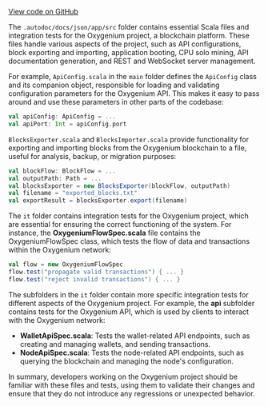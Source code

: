 [View code on GitHub](https://github.com/oxygenium/oxygenium/.autodoc/docs/json/app/src)

The `.autodoc/docs/json/app/src` folder contains essential Scala files and integration tests for the Oxygenium project, a blockchain platform. These files handle various aspects of the project, such as API configurations, block exporting and importing, application booting, CPU solo mining, API documentation generation, and REST and WebSocket server management.

For example, `ApiConfig.scala` in the `main` folder defines the `ApiConfig` class and its companion object, responsible for loading and validating configuration parameters for the Oxygenium API. This makes it easy to pass around and use these parameters in other parts of the codebase:

```scala
val apiConfig: ApiConfig = ...
val apiPort: Int = apiConfig.port
```

`BlocksExporter.scala` and `BlocksImporter.scala` provide functionality for exporting and importing blocks from the Oxygenium blockchain to a file, useful for analysis, backup, or migration purposes:

```scala
val blockFlow: BlockFlow = ...
val outputPath: Path = ...
val blocksExporter = new BlocksExporter(blockFlow, outputPath)
val filename = "exported_blocks.txt"
val exportResult = blocksExporter.export(filename)
```

The `it` folder contains integration tests for the Oxygenium project, which are essential for ensuring the correct functioning of the system. For instance, the **OxygeniumFlowSpec.scala** file contains the OxygeniumFlowSpec class, which tests the flow of data and transactions within the Oxygenium network:

```scala
val flow = new OxygeniumFlowSpec
flow.test("propagate valid transactions") { ... }
flow.test("reject invalid transactions") { ... }
```

The subfolders in the `it` folder contain more specific integration tests for different aspects of the Oxygenium project. For example, the **api** subfolder contains tests for the Oxygenium API, which is used by clients to interact with the Oxygenium network:

- **WalletApiSpec.scala**: Tests the wallet-related API endpoints, such as creating and managing wallets, and sending transactions.
- **NodeApiSpec.scala**: Tests the node-related API endpoints, such as querying the blockchain and managing the node's configuration.

In summary, developers working on the Oxygenium project should be familiar with these files and tests, using them to validate their changes and ensure that they do not introduce any regressions or unexpected behavior.
